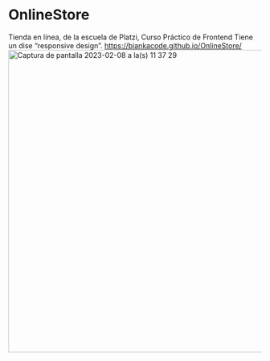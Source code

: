 # OnlineStore
Tienda en línea, de la escuela de Platzi,  Curso Práctico de Frontend 
Tiene un dise “responsive design”.
https://biankacode.github.io/OnlineStore/
<img width="602" alt="Captura de pantalla 2023-02-08 a la(s) 11 37 29" src="https://user-images.githubusercontent.com/108483092/229222614-39f041fe-a7c4-4d1a-bc55-31b282dc6454.png">
